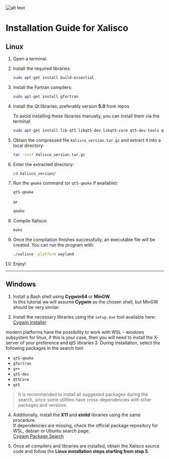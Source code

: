 ![alt text](https://github.com/betoGC/xalisco_elcv/edit/main/Panel-Image.png)

# Installation Guide for Xalisco

## Linux

1. Open a terminal.  
2. Install the required libraries:

   ```bash
   sudo apt-get install build-essential
   ```

3. Install the Fortran compilers:

   ```bash
   sudo apt-get install gfortran
   ```

4. Install the Qt libraries, preferably version **5.0** from repos

   To avoid installing these libraries manually, you can install them via the terminal:

   ```bash
   sudo apt-get install lib-qt5 libqt5-dev libqt5-core qt5-dev-tools qt5-doc qt5-qmake
   ```

5. Obtain the compressed file `Xalisco_version.tar.gz` and extract it into a local directory:

   ```bash
   tar -zxvf Xalisco_version.tar.gz
   ```

6. Enter the extracted directory:

   ```bash
   cd Xalisco_version/
   ```

7. Run the `qmake` command (or `qt5-qmake` if available):

   ```bash
   qt5-qmake
   ```
   or
   ```bash
   qmake
   ```

8. Compile Xalisco:

   ```bash
   make
   ```

9. Once the compilation finishes successfully, an executable file will be created. You can run the program with:

   ```bash
   ./xalisco -platform wayland
   ```

10. Enjoy!

---

## Windows

1. Install a Bash shell using **Cygwin64** or **MinGW**.  
   In this tutorial we will assume **Cygwin** as the chosen shell, but MinGW should be very similar.  

2. Install the necessary libraries using the `setup.exe` tool available here:  
   [Cygwin Installer](https://cygwin.com/install.html)

  modern platforms have the possibility to work with WSL - windows subsystem for linux, if this is your case, 
  then you will need to install the X-server of your preference and qt5 libraries
3. During installation, select the following packages in the search tool:

   - `qt5-qmake`  
   - `gfortran`  
   - `g++`  
   - `qt5-dev`  
   - `Qt5Core`  
   - `qt5`

   > It is recommended to install all suggested packages during the search, since some utilities have cross-dependencies with other packages and versions.

4. Additionally, install the **X11** and **xinitd** libraries using the same procedure.  
   If dependencies are missing, check the official package repository for WSL, debian or Ubuntu search page:  
   [Cygwin Package Search](https://cygwin.com/cgi-bin2/package-grep.cgi?grep=build-e&arch=x86_64)

5. Once all compilers and libraries are installed, obtain the Xalisco source code and follow the **Linux installation steps starting from step 5**.
